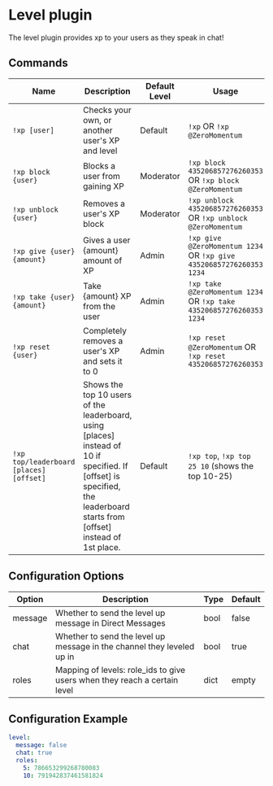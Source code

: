 # Level plugin

The level plugin provides xp to your users as they speak in chat!

## Commands

| Name                                     | Description                                                                                                                                                                 | Default Level | Usage                                                               |
|------------------------------------------|-----------------------------------------------------------------------------------------------------------------------------------------------------------------------------|---------------|---------------------------------------------------------------------|
| `!xp [user]`                             | Checks your own, or another user's XP and level                                                                                                                             | Default       | `!xp` OR `!xp @ZeroMomentum`                                        |
| `!xp block {user}`                       | Blocks a user from gaining XP                                                                                                                                               | Moderator     | `!xp block 435206857276260353` OR `!xp block @ZeroMomentum`         |
| `!xp unblock {user}`                     | Removes a user's XP block                                                                                                                                                   | Moderator     | `!xp unblock 435206857276260353` OR `!xp unblock @ZeroMomentum`     |
| `!xp give {user} {amount}`               | Gives a user {amount} amount of XP                                                                                                                                          | Admin         | `!xp give @ZeroMomentum 1234` OR `!xp give 435206857276260353 1234` |
| `!xp take {user} {amount}`               | Take {amount} XP from the user                                                                                                                                              | Admin         | `!xp take @ZeroMomentum 1234` OR `!xp take 435206857276260353 1234` |
| `!xp reset {user}`                       | Completely removes a user's XP and sets it to 0                                                                                                                             | Admin         | `!xp reset @ZeroMomentum` OR `!xp reset 435206857276260353`         |
| `!xp top/leaderboard [places] [offset]`  | Shows the top 10 users of the leaderboard, using [places] instead of 10 if specified. If [offset] is specified, the leaderboard starts from [offset] instead of 1st place.  | Default       | `!xp top`, `!xp top 25 10` (shows the top 10-25)                    |

## Configuration Options
| Option  | Description                                                               | Type | Default |
|---------|---------------------------------------------------------------------------|------|---------|
| message | Whether to send the level up message in Direct Messages                   | bool | false   |
| chat    | Whether to send the level up message in the channel they leveled up in    | bool | true    |
| roles   | Mapping of levels: role_ids to give users when they reach a certain level | dict | empty   |

## Configuration Example
```yaml
level:
  message: false
  chat: true
  roles:
    5: 786653299268780083
    10: 791942837461581824
```
